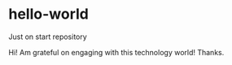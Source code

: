 # hello-world
Just on start repository

Hi!
Am grateful on engaging with this technology world!
Thanks.
